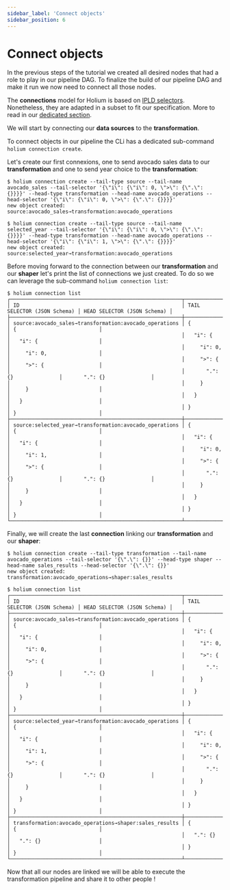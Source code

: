 ```yaml
---
sidebar_label: 'Connect objects'
sidebar_position: 6
---
```


# Connect objects

In the previous steps of the tutorial we created all desired nodes that had a role to play in our 
pipeline DAG. To finalize the build of our pipeline DAG and make it run we now need to connect all 
those nodes.

The **connections** model for Holium is based on [IPLD selectors](http://ipld.io.ipns.localhost:48084/specs/selectors/).
Nonetheless, they are adapted in a subset to fit our specification. More to read in our [dedicated
section](http://localhost:3000/reference/design#selectors-and-connections).

We will start by connecting our **data sources** to the **transformation**. 

To connect objects in our pipeline the CLi has a dedicated sub-command `holium connection create`.

Let's create our first connexions, one to send avocado sales data to our **transformation** and one to
send year choice to the **transformation**:

```shell
$ holium connection create --tail-type source --tail-name avocado_sales --tail-selector '{\"i\": {\"i\": 0, \">\": {\".\": {}}}}' --head-type transformation --head-name avocado_operations --head-selector '{\"i\": {\"i\": 0, \">\": {\".\": {}}}}' 
new object created: source:avocado_sales→transformation:avocado_operations

$ holium connection create --tail-type source --tail-name selected_year --tail-selector '{\"i\": {\"i\": 0, \">\": {\".\": {}}}}' --head-type transformation --head-name avocado_operations --head-selector '{\"i\": {\"i\": 1, \">\": {\".\": {}}}}' 
new object created: source:selected_year→transformation:avocado_operations
```

Before moving forward to the connection between our **transformation** and our **shaper** let's print
the list of connections we just created. To do so we can leverage the sub-command `holium connection list`:

```shell
$ holium connection list
┌────────────────────────────────────────────────────────┬─────────────────────────────┬─────────────────────────────┐
│ ID                                                     │ TAIL SELECTOR (JSON Schema) │ HEAD SELECTOR (JSON Schema) │
├────────────────────────────────────────────────────────┼─────────────────────────────┼─────────────────────────────┤
│ source:avocado_sales→transformation:avocado_operations │ {                           │ {                           │
│                                                        │   "i": {                    │   "i": {                    │
│                                                        │     "i": 0,                 │     "i": 0,                 │
│                                                        │     ">": {                  │     ">": {                  │
│                                                        │       ".": {}               │       ".": {}               │
│                                                        │     }                       │     }                       │
│                                                        │   }                         │   }                         │
│                                                        │ }                           │ }                           │
├────────────────────────────────────────────────────────┼─────────────────────────────┼─────────────────────────────┤
│ source:selected_year→transformation:avocado_operations │ {                           │ {                           │
│                                                        │   "i": {                    │   "i": {                    │
│                                                        │     "i": 0,                 │     "i": 1,                 │
│                                                        │     ">": {                  │     ">": {                  │
│                                                        │       ".": {}               │       ".": {}               │
│                                                        │     }                       │     }                       │
│                                                        │   }                         │   }                         │
│                                                        │ }                           │ }                           │
└────────────────────────────────────────────────────────┴─────────────────────────────┴─────────────────────────────┘
```

Finally, we will create the last **connection** linking our **transformation** and our **shaper**:

```shell
$ holium connection create --tail-type transformation --tail-name avocado_operations --tail-selector '{\".\": {}}' --head-type shaper --head-name sales_results --head-selector '{\".\": {}}'
new object created: transformation:avocado_operations→shaper:sales_results

$ holium connection list
┌────────────────────────────────────────────────────────┬─────────────────────────────┬─────────────────────────────┐
│ ID                                                     │ TAIL SELECTOR (JSON Schema) │ HEAD SELECTOR (JSON Schema) │
├────────────────────────────────────────────────────────┼─────────────────────────────┼─────────────────────────────┤
│ source:avocado_sales→transformation:avocado_operations │ {                           │ {                           │
│                                                        │   "i": {                    │   "i": {                    │
│                                                        │     "i": 0,                 │     "i": 0,                 │
│                                                        │     ">": {                  │     ">": {                  │
│                                                        │       ".": {}               │       ".": {}               │
│                                                        │     }                       │     }                       │
│                                                        │   }                         │   }                         │
│                                                        │ }                           │ }                           │
├────────────────────────────────────────────────────────┼─────────────────────────────┼─────────────────────────────┤
│ source:selected_year→transformation:avocado_operations │ {                           │ {                           │
│                                                        │   "i": {                    │   "i": {                    │
│                                                        │     "i": 0,                 │     "i": 1,                 │
│                                                        │     ">": {                  │     ">": {                  │
│                                                        │       ".": {}               │       ".": {}               │
│                                                        │     }                       │     }                       │
│                                                        │   }                         │   }                         │
│                                                        │ }                           │ }                           │
├────────────────────────────────────────────────────────┼─────────────────────────────┼─────────────────────────────┤
│ transformation:avocado_operations→shaper:sales_results │ {                           │ {                           │
│                                                        │   ".": {}                   │   ".": {}                   │
│                                                        │ }                           │ }                           │
└────────────────────────────────────────────────────────┴─────────────────────────────┴─────────────────────────────┘
```

Now that all our nodes are linked we will be able to execute the transformation pipeline and share it
to other people !

